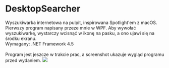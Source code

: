 # DesktopSearcher
 Wyszukiwarka internetowa na pulpit, inspirowana Spotlight'em z macOS. Pierwszy program napisany przeze mnie w WPF. Aby wywołać wyszukiwarkę, wystarczy wcisnąć w ikonę na pasku, a ono ujawi się na środku ekranu.
 <br>Wymagany: .NET Framework 4.5
 <br><br>
 Program jest jeszcze w trakcie prac, a screenshot ukazuje wygląd programu przed wydaniem.
 <img src="https://i.imgur.com/h2uwuGq.png" />

